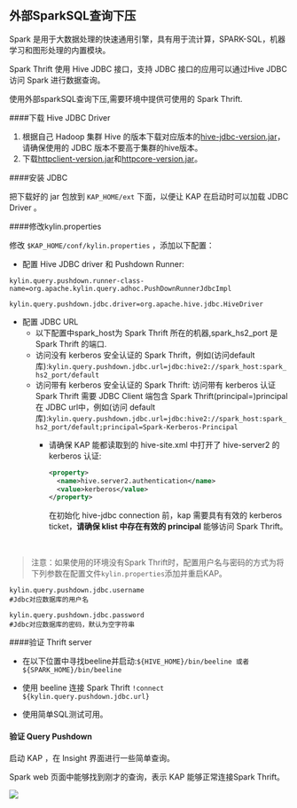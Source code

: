## 外部SparkSQL查询下压

Spark 是用于大数据处理的快速通用引擎，具有用于流计算，SPARK-SQL，机器学习和图形处理的内置模块。

Spark Thrift 使用 Hive JDBC 接口，支持 JDBC 接口的应用可以通过Hive JDBC 访问 Spark 进行数据查询。

使用外部sparkSQL查询下压,需要环境中提供可使用的 Spark Thrift.

####下载 Hive JDBC Driver

1. 根据自己 Hadoop 集群 Hive 的版本下载对应版本的[hive-jdbc-version.jar](hive-jdbc.jarhttps://mvnrepository.com/artifact/org.apache.hive/hive-jdbc)，请确保使用的 JDBC 版本不要高于集群的hive版本。
2. 下载[httpclient-version.jar](https://mvnrepository.com/artifact/org.apache.httpcomponents/httpclient)和[httpcore-version.jar](https://mvnrepository.com/artifact/org.apache.httpcomponents/httpcore)。

####安装 JDBC

把下载好的 jar 包放到 `KAP_HOME/ext` 下面，以便让 KAP 在启动时可以加载 JDBC Driver 。

####修改kylin.properties

修改 `$KAP_HOME/conf/kylin.properties` ，添加以下配置：

- 配置 Hive JDBC driver 和 Pushdown Runner:

``kylin.query.pushdown.runner-class-name=org.apache.kylin.query.adhoc.PushDownRunnerJdbcImpl``

``kylin.query.pushdown.jdbc.driver=org.apache.hive.jdbc.HiveDriver``

- 配置 JDBC URL
  - 以下配置中spark_host为 Spark Thrift 所在的机器,spark_hs2_port 是 Spark Thrift 的端口.
  - 访问没有 kerberos 安全认证的 Spark Thrift，例如(访问default库):``kylin.query.pushdown.jdbc.url=jdbc:hive2://spark_host:spark_hs2_port/default``
  - 访问带有 kerberos 安全认证的 Spark Thrift: 访问带有 kerberos 认证 Spark Thrift 需要 JDBC Client 端包含 Spark Thrift(principal=<Spark-Kerberos-Principal>)principal 在 JDBC url中，例如(访问 default 库):``kylin.query.pushdown.jdbc.url=jdbc:hive2://spark_host:spark_hs2_port/default;principal=Spark-Kerberos-Principal``
      - 请确保 KAP 能都读取到的 hive-site.xml 中打开了 hive-server2 的 kerberos 认证:

          ```xml
          <property>
          	<name>hive.server2.authentication</name>
          	<value>kerberos</value>
          </property>
          ```
          在初始化 hive-jdbc connection 前，kap 需要具有有效的 kerberos ticket，**请确保 klist 中存在有效的 principal** 能够访问 Spark Thrift。

          ​

> 注意：如果使用的环境没有Spark Thrift时，配置用户名与密码的方式为将下列参数在配置文件`kylin.properties`添加并重启KAP。

```properties
kylin.query.pushdown.jdbc.username
#Jdbc对应数据库的用户名

kylin.query.pushdown.jdbc.password
#Jdbc对应数据库的密码，默认为空字符串
```



####验证 Thrift server

- 在以下位置中寻找beeline并启动:``${HIVE_HOME}/bin/beeline 或者 ${SPARK_HOME}/bin/beeline``

- 使用 beeline 连接 Spark Thrift ``!connect  ${kylin.query.pushdown.jdbc.url}``

- 使用简单SQL测试可用。

#### 验证 Query Pushdown

启动 KAP ，在 Insight 界面进行一些简单查询。

Spark web 页面中能够找到刚才的查询，表示 KAP 能够正常连接Spark Thrift。

 ![](images/query_pushdown_spark.png)




